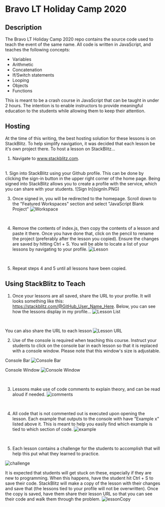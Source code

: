 # Bravo LT Holiday Camp 2020

## Description
The Bravo LT Holiday Camp 2020 repo contains the source code used to teach the event of the same name.  All code is written in JavaScript, and teaches the following concepts:

- Variables
- Arithmetic
- Concatenation
- If/Switch statements
- Looping
- Objects
- Functions

This is meant to be a crash course in JavaScript that can be taught in under 2 hours.  The intention is to enable instructors to provide meaningful education to the students while allowing them to keep their attention.

## Hosting
At the time of this writing, the best hosting solution for these lessons is on StackBlitz.  To help simplify navigation, it was decided that each lesson be it's own project there.  To host a lesson on StackBlitz...
1. Navigate to www.stackblitz.com.
</br>
1. Sign into StackBlitz using your Github profile.  This can be done by clicking the sign-in button in the upper right corner of the home page.  Being signed into StackBlitz allows you to create a profile with the service, which you can share with your students.
![Sign In](signIn.PNG)
</br>

3. Once signed in, you will be redirected to the homepage.  Scroll down to the "Featured Workspaces" section and select "JavaScript Blank Project"
![Workspace](workSpace.PNG)
</br>

4. Remove the contents of index.js, then copy the contents of a lesson and paste it there.  Once you have done that, click on the pencil to rename the project (preferably after the lesson you copied).  Ensure the changes are saved by hitting Ctrl + S.  You will be able to locate a list of your lessons by navigating to your profile.
![Lesson](lesson.PNG)
</br>

5. Repeat steps 4 and 5 until all lessons have been copied.

## Using StackBlitz to Teach
1. Once your lessons are all saved, share the URL to your profile.  It will looks something like this: https://stackblitz.com/@GitHub_User_Name_Here.  Below, you can see how the lessons display in my profile...
![Lesson List](listOfLessons.PNG)
</br>

You can also share the URL to each lesson
![Lesson URL](lessonUrl.PNG)

2. Use of the console is required when teaching this course.  Instruct your students to click on the console bar in each lesson so that it is replaced with a console window.  Please note that this window's size is adjustable.

Console Bar
![Console Bar](consoleBar.PNG)

Console Window
![Console Window](consoleWindow.PNG)

</br>

3. Lessons make use of code comments to explain theory, and can be read aloud if needed.
![comments](comments.PNG)

</br>

4. All code that is not commented out is executed upon opening the lesson.  Each example that outputs to the console with have "Example x" listed above it.  This is meant to help you easily find which example is tied to which section of code.
![example](example.PNG)

</br>

5. Each lesson contains a challenge for the students to accomplish that will help this put what they learned to practice.

![challenge](challenge.PNG)

It is expected that students will get stuck on these, especially if they are new to programming.  When this happens, have the student hit Ctrl + S to save their code.  StackBlitz will make a copy of the lesson with their changes and save that (the lessons tied to your profile will not be overwritten).  Once the copy is saved, have them share their lesson URL so that you can see their code and walk them through the problem.
![lessonCopy](lessonCopy.PNG)
